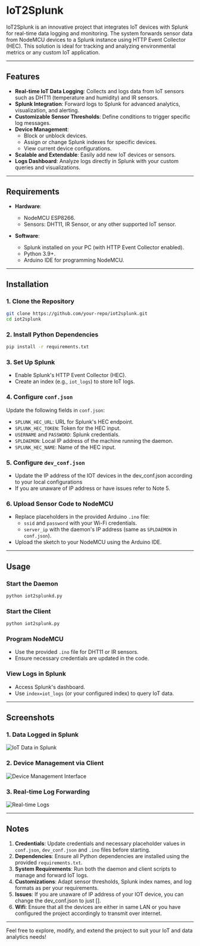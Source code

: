 # IoT2Splunk

IoT2Splunk is an innovative project that integrates IoT devices with Splunk for real-time data logging and monitoring. The system forwards sensor data from NodeMCU devices to a Splunk instance using HTTP Event Collector (HEC). This solution is ideal for tracking and analyzing environmental metrics or any custom IoT application.

---

## Features

- **Real-time IoT Data Logging**: Collects and logs data from IoT sensors such as DHT11 (temperature and humidity) and IR sensors.
- **Splunk Integration**: Forward logs to Splunk for advanced analytics, visualization, and alerting.
- **Customizable Sensor Thresholds**: Define conditions to trigger specific log messages.
- **Device Management**: 
  - Block or unblock devices.
  - Assign or change Splunk indexes for specific devices.
  - View current device configurations.
- **Scalable and Extendable**: Easily add new IoT devices or sensors.
- **Logs Dashboard**: Analyze logs directly in Splunk with your custom queries and visualizations.

---

## Requirements

- **Hardware**:
  - NodeMCU ESP8266.
  - Sensors: DHT11, IR Sensor, or any other supported IoT sensor.
  
- **Software**:
  - Splunk installed on your PC (with HTTP Event Collector enabled).
  - Python 3.9+.
  - Arduino IDE for programming NodeMCU.

---

## Installation

### 1. Clone the Repository
```bash
git clone https://github.com/your-repo/iot2splunk.git
cd iot2splunk
```

### 2. Install Python Dependencies
```bash
pip install -r requirements.txt
```

### 3. Set Up Splunk
- Enable Splunk's HTTP Event Collector (HEC).
- Create an index (e.g., `iot_logs`) to store IoT logs.

### 4. Configure `conf.json`
Update the following fields in `conf.json`:
- `SPLUNK_HEC_URL`: URL for Splunk's HEC endpoint.
- `SPLUNK_HEC_TOKEN`: Token for the HEC input.
- `USERNAME` and `PASSWORD`: Splunk credentials.
- `SPLDAEMON`: Local IP address of the machine running the daemon.
- `SPLUNK_HEC_NAME`: Name of the HEC input.

### 5. Configure `dev_conf.json`
- Update the IP address of the IOT devices in the dev_conf.json according to your local configurations
- If you are unaware of IP address or have issues refer to Note 5.

### 6. Upload Sensor Code to NodeMCU
- Replace placeholders in the provided Arduino `.ino` file:
  - `ssid` and `password` with your Wi-Fi credentials.
  - `server_ip` with the daemon's IP address (same as `SPLDAEMON` in `conf.json`).
- Upload the sketch to your NodeMCU using the Arduino IDE.

---

## Usage

### Start the Daemon
```bash
python iot2splunkd.py
```

### Start the Client
```bash
python iot2splunk.py
```

### Program NodeMCU
- Use the provided `.ino` file for DHT11 or IR sensors.
- Ensure necessary credentials are updated in the code.

### View Logs in Splunk
- Access Splunk's dashboard.
- Use `index=iot_logs` (or your configured index) to query IoT data.

---

## Screenshots

### 1. Data Logged in Splunk  
![IoT Data in Splunk](link-to-screenshot-1)  

### 2. Device Management via Client  
![Device Management Interface](link-to-screenshot-2)  

### 3. Real-time Log Forwarding  
![Real-time Logs](link-to-screenshot-3) 

---

## Notes

1. **Credentials**: Update credentials and necessary placeholder values in `conf.json`, `dev_conf.json` and `.ino` files before starting.
2. **Dependencies**: Ensure all Python dependencies are installed using the provided `requirements.txt`.
3. **System Requirements**: Run both the daemon and client scripts to manage and forward IoT logs.
4. **Customizations**: Adapt sensor thresholds, Splunk index names, and log formats as per your requirements.
5. **Issues**: If you are unaware of IP address of your IOT device, you can change the dev_conf.json to just [].
6. **Wifi**: Ensure that all the devices are either in same LAN or you have configured the project accordingly to transmit over internet. 

---

Feel free to explore, modify, and extend the project to suit your IoT and data analytics needs!
